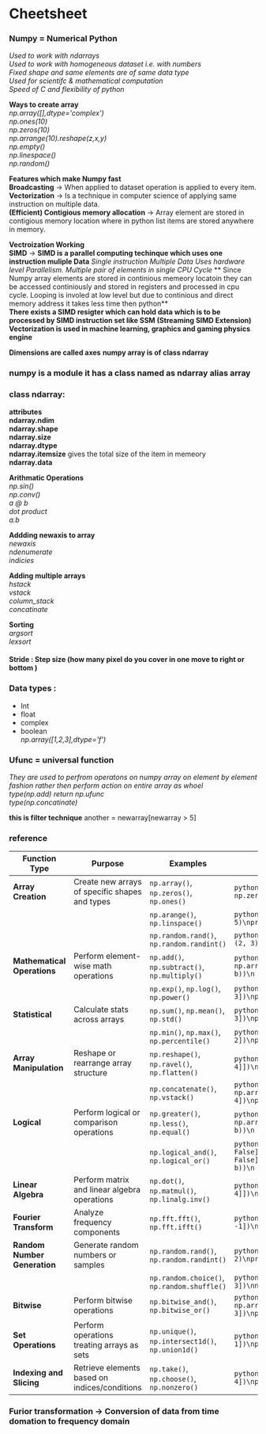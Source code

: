 # Cheetsheet 
### Numpy = Numerical Python 
*Used to work with ndarrays*   
*Used to work with homogeneous dataset i.e. with numbers*   
*Fixed shape and same elements are of same data type*  
*Used for scientifc  & mathematical computation*   
*Speed of C and flexibility of python*   

**Ways to create array**  
*np.array([],dtype='complex')*  
*np.ones(10)*   
*np.zeros(10)*  
*np.arrange(10).reshape(z,x,y)*  
*np.empty()*   
*np.linespace()*  
*np.random()*


**Features which make Numpy fast**  
**Broadcasting** -> When applied to dataset operation is applied to every item.    
**Vectorization** -> Is a technique in computer science of applying same instruction on multiple data.  
**(Efficient) Contigious memory allocation** -> Array element are stored in contigious memory location where in python list items are stored anywhere in memory.  

**Vectroization Working**  
**SIMD** -> **SIMD is a parallel computing techinque which uses one instruction muliple Data** *Single instruction Multiple Data Uses hardware level Parallelism. Multiple pair of elements in single CPU Cycle*
** Since Numpy array elements are stored in continious memeory locatoin they can be accessed continiously and stored in registers and processed in cpu cycle. Looping is involed at low level but due to continious and direct memory address it takes less time then python**  
**There exists a SIMD resigter which can hold data which is to be processed by SIMD instruction set like SSM (Streaming SIMD Extension)**  
**Vectorization is used in machine learning, graphics and gaming physics engine**


**Dimensions are called axes**
**numpy array is of class ndarray**

### numpy is a module it has a class named as ndarray alias array

### class ndarray:
**attributes**  
**ndarray.ndim**  
**ndarray.shape**  
**ndarray.size**  
**ndarray.dtype**    
**ndarray.itemsize**  gives the total size of the item in memeory    
**ndarray.data**  

**Arithmatic Operations**    
*np.sin()*  
*np.conv()*   
*a @ b*   
*dot product*  
*a.b*  

**Addding newaxis to array**  
*newaxis*  
*ndenumerate*  
*indicies*


**Adding multiple arrays**  
*hstack*  
*vstack*  
*column_stack*  
*concatinate* 

**Sorting**  
*argsort*  
*lexsort* 

#### Stride : Step size (how many pixel do you cover in one move to right or bottom )   


### Data types :   
* Int   
* float  
* complex  
* boolean  
*np.array([1,2,3],dtype='f')*

### Ufunc = universal function  
*They are used to perfrom operatons on numpy array on element by element fashion rather then perform action on entire array as whoel*   
*type(np.add) return np.ufunc*    
*type(np.concatinate)*   

**this is filter technique**
another = newarray[newarray > 5]

### reference
| **Function Type**             | **Purpose**                                   | **Examples**                             | **Sample Code**                                                                                      |
|-------------------------------|-----------------------------------------------|------------------------------------------|------------------------------------------------------------------------------------------------------|
| **Array Creation**            | Create new arrays of specific shapes and types | `np.array()`, `np.zeros()`, `np.ones()`  | ```python\nimport numpy as np\na = np.zeros((2, 2))\nprint(a)\n```                                   |
|                               |                                               | `np.arange()`, `np.linspace()`           | ```python\na = np.linspace(0, 1, 5)\nprint(a)\n```                                                  |
|                               |                                               | `np.random.rand()`, `np.random.randint()`| ```python\na = np.random.randint(0, 10, (2, 3))\nprint(a)\n```                                      |
| **Mathematical Operations**   | Perform element-wise math operations          | `np.add()`, `np.subtract()`, `np.multiply()` | ```python\na = np.array([1, 2])\nb = np.array([3, 4])\nprint(np.add(a, b))\n```                      |
|                               |                                               | `np.exp()`, `np.log()`, `np.power()`     | ```python\na = np.array([1, 2, 3])\nprint(np.exp(a))\n```                                           |
| **Statistical**               | Calculate stats across arrays                 | `np.sum()`, `np.mean()`, `np.std()`      | ```python\na = np.array([1, 2, 3])\nprint(np.mean(a))\n```                                          |
|                               |                                               | `np.min()`, `np.max()`, `np.percentile()` | ```python\na = np.array([1, 3, 2])\nprint(np.percentile(a, 50))\n```                                |
| **Array Manipulation**        | Reshape or rearrange array structure          | `np.reshape()`, `np.ravel()`, `np.flatten()` | ```python\na = np.array([[1, 2], [3, 4]])\nprint(np.reshape(a, (4,)))\n```                          |
|                               |                                               | `np.concatenate()`, `np.vstack()`        | ```python\na = np.array([1, 2])\nb = np.array([3, 4])\nprint(np.concatenate((a, b)))\n```            |
| **Logical**                   | Perform logical or comparison operations      | `np.greater()`, `np.less()`, `np.equal()` | ```python\na = np.array([1, 2])\nb = np.array([2, 2])\nprint(np.greater(a, b))\n```                  |
|                               |                                               | `np.logical_and()`, `np.logical_or()`    | ```python\na = np.array([True, False])\nb = np.array([False, False])\nprint(np.logical_and(a, b))\n```|
| **Linear Algebra**            | Perform matrix and linear algebra operations  | `np.dot()`, `np.matmul()`, `np.linalg.inv()` | ```python\na = np.array([[1, 2], [3, 4]])\nprint(np.linalg.inv(a))\n```                             |
| **Fourier Transform**         | Analyze frequency components                  | `np.fft.fft()`, `np.fft.ifft()`          | ```python\na = np.array([1, 2, 1, -1])\nprint(np.fft.fft(a))\n```                                   |
| **Random Number Generation**  | Generate random numbers or samples            | `np.random.rand()`, `np.random.randint()`| ```python\na = np.random.rand(2, 2)\nprint(a)\n```                                                  |
|                               |                                               | `np.random.choice()`, `np.random.shuffle()` | ```python\na = np.array([1, 2, 3])\nnp.random.shuffle(a)\nprint(a)\n```                             |
| **Bitwise**                   | Perform bitwise operations                    | `np.bitwise_and()`, `np.bitwise_or()`    | ```python\na = np.array([1, 2])\nb = np.array([2, 3])\nprint(np.bitwise_and(a, b))\n```             |
| **Set Operations**            | Perform operations treating arrays as sets    | `np.unique()`, `np.intersect1d()`, `np.union1d()` | ```python\na = np.array([1, 2, 3, 1])\nprint(np.unique(a))\n```                                    |
| **Indexing and Slicing**      | Retrieve elements based on indices/conditions | `np.take()`, `np.choose()`, `np.nonzero()` | ```python\na = np.array([0, 3, 4])\nprint(np.nonzero(a))\n```                                      |


### Furior transformation -> Conversion of data from time domation to frequency domain 

